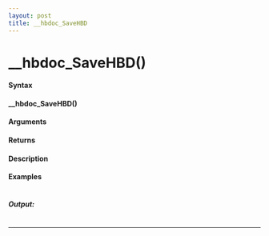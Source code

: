 ```yaml
---
layout: post
title: __hbdoc_SaveHBD
---
```


# __hbdoc_SaveHBD()


#### Syntax

#### __hbdoc_SaveHBD()

#### Arguments

#### Returns

#### Description

#### Examples

```

```

##### Output:

```

```

---